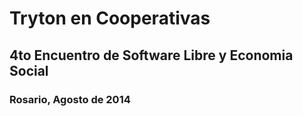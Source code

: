 
# Tryton en Cooperativas

## 4to Encuentro de Software Libre y Economia Social
### Rosario, Agosto de 2014
